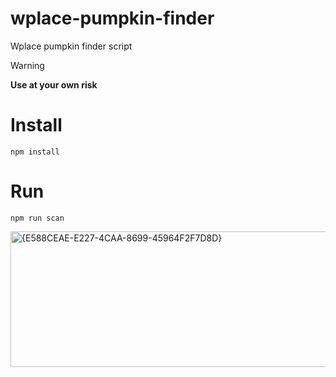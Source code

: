 # wplace-pumpkin-finder
Wplace pumpkin finder script
> [!WARNING]  
> **Use at your own risk**

# Install #
`npm install`

# Run #
`npm run scan`

<img width="1005" height="217" alt="{E588CEAE-E227-4CAA-8699-45964F2F7D8D}" src="https://github.com/user-attachments/assets/b3222126-a36f-4bc5-b693-77c6912c5177" />
